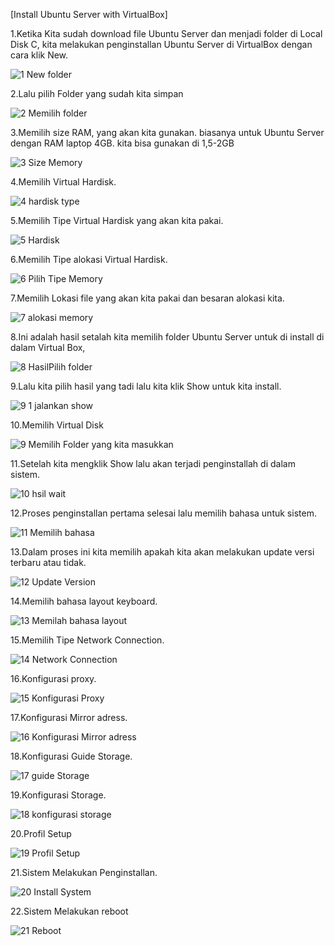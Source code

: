 [Install Ubuntu Server with VirtualBox]

1.Ketika Kita sudah download file Ubuntu Server dan menjadi folder di Local Disk C, kita melakukan penginstallan Ubuntu Server di VirtualBox dengan cara klik New.

![1 New folder](https://user-images.githubusercontent.com/62433171/148352815-ff738455-4650-4e0a-bc9d-e6f1b3c29874.PNG)



2.Lalu pilih Folder yang sudah kita simpan

![2 Memilih folder](https://user-images.githubusercontent.com/62433171/148353390-c62bcfca-5f28-47e5-b5cb-3eb66fc69488.PNG)



3.Memilih size RAM, yang akan kita gunakan. biasanya untuk Ubuntu Server dengan RAM laptop 4GB. kita bisa gunakan di 1,5-2GB

![3 Size Memory](https://user-images.githubusercontent.com/62433171/148353622-857b35e8-aa08-4ea7-9f4f-25f64c8da659.PNG)



4.Memilih Virtual Hardisk.

![4 hardisk type](https://user-images.githubusercontent.com/62433171/148353970-7ca7bc1f-838e-42cf-b9b8-f56f24da8139.PNG)



5.Memilih Tipe Virtual Hardisk yang akan kita pakai.

![5 Hardisk](https://user-images.githubusercontent.com/62433171/148354048-f284115e-f73a-44e6-9e85-01fdda98a76a.PNG)



6.Memilih Tipe alokasi Virtual Hardisk.

![6 Pilih Tipe Memory](https://user-images.githubusercontent.com/62433171/148354283-7735ee83-9315-4f19-8b62-96ab5ce4fd28.PNG)



7.Memilih Lokasi file yang akan kita pakai dan besaran alokasi kita.

![7 alokasi memory](https://user-images.githubusercontent.com/62433171/148354437-8f364bb4-438c-4467-927c-73cb756829b8.PNG)



8.Ini adalah hasil setalah kita memilih folder Ubuntu Server untuk di install di dalam Virtual Box, 

![8 HasilPilih folder](https://user-images.githubusercontent.com/62433171/148354456-b055d11d-4135-43fa-bf80-87606c39015f.PNG)



9.Lalu kita pilih hasil yang tadi lalu kita klik Show untuk kita install.

![9 1 jalankan show](https://user-images.githubusercontent.com/62433171/148358420-96c189a4-0eca-481c-8422-94f85affa612.PNG)



10.Memilih Virtual Disk

![9 Memilih Folder yang kita masukkan](https://user-images.githubusercontent.com/62433171/148358611-a697875c-4f9c-448a-932f-09e8dd6316b0.PNG)



11.Setelah kita mengklik Show lalu akan terjadi penginstallah di dalam sistem.

![10 hsil wait](https://user-images.githubusercontent.com/62433171/148358833-ea9d3360-202f-4575-9e40-e38e8cca24f2.PNG)



12.Proses penginstallan pertama selesai lalu memilih bahasa untuk sistem.

![11 Memilih bahasa](https://user-images.githubusercontent.com/62433171/148359053-10860161-90e9-48c2-b79d-b9fa27cb9772.PNG)



13.Dalam proses ini kita memilih apakah kita akan melakukan update versi terbaru atau tidak.

![12 Update Version](https://user-images.githubusercontent.com/62433171/148359452-d0dd5ea4-df96-4297-9397-eb234e82f66d.PNG)



14.Memilih bahasa layout keyboard.

![13 Memilah bahasa layout](https://user-images.githubusercontent.com/62433171/148359652-1d551786-8ed6-4e64-84a2-558d450a6baf.PNG)



15.Memilih Tipe Network Connection.

![14 Network Connection](https://user-images.githubusercontent.com/62433171/148552322-1e7b603c-f2ce-421a-bc7c-09575ec2089b.PNG)



16.Konfigurasi proxy.

![15 Konfigurasi Proxy](https://user-images.githubusercontent.com/62433171/148633851-ba94c090-26f5-49d2-8e9c-54b27153d659.PNG)



17.Konfigurasi Mirror adress.

![16 Konfigurasi Mirror adress](https://user-images.githubusercontent.com/62433171/148633892-a8112156-463c-4b40-a75d-c39212db4180.PNG)



18.Konfigurasi Guide Storage.

![17 guide Storage](https://user-images.githubusercontent.com/62433171/148634009-d17670e5-a441-472d-9c57-9f519c10f644.PNG)



19.Konfigurasi Storage.

![18 konfigurasi storage](https://user-images.githubusercontent.com/62433171/148634017-2a890a9e-5dcf-4872-9a3b-8dd50e29d36a.PNG)



20.Profil Setup

![19 Profil Setup](https://user-images.githubusercontent.com/62433171/148634053-03a8079b-f9ac-4fc0-8232-e2b35798fb3b.PNG)


21.Sistem Melakukan Penginstallan.

![20 Install System](https://user-images.githubusercontent.com/62433171/148634064-c831271e-84ef-4fbf-be7d-d7bcf31b3b23.PNG)



22.Sistem Melakukan reboot

![21 Reboot](https://user-images.githubusercontent.com/62433171/148634124-7fab1f06-f675-49f0-bb84-83b48bf1af53.PNG)


































